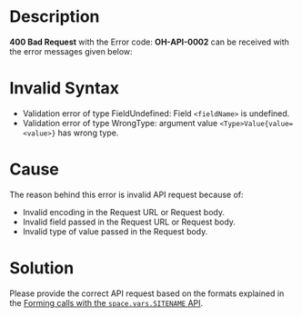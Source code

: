 # Description
**400 Bad Request** with the Error code: **OH-API-0002** can be received with the error messages given below: 

# Invalid Syntax  
* Validation error of type FieldUndefined: Field `<fieldName>` is undefined.  
* Validation error of type WrongType: argument value `<Type>Value{value=<value>}` has wrong type.

# Cause
The reason behind this error is invalid API request because of:  
* Invalid encoding in the Request URL or Request body.  
* Invalid field passed in the Request URL or Request body.  
* Invalid type of value passed in the Request body.

# Solution
Please provide the correct API request based on the formats explained in the [Forming calls with the <code class="expression">space.vars.SITENAME</code> API](forming-calls-with-api.md).
